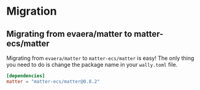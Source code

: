 # Migration
## Migrating from evaera/matter to matter-ecs/matter
Migrating from `evaera/matter` to `matter-ecs/matter` is easy! The only thing you need to do is change the package name in your `wally.toml` file.

  ```toml title="wally.toml"
  [dependencies]
  matter = "matter-ecs/matter@0.8.2"
  ```
